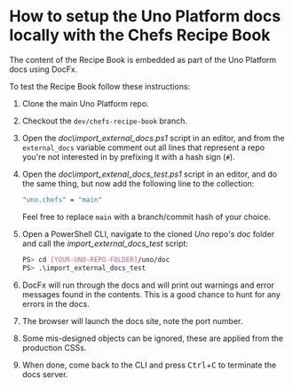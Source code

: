 # How to setup the Uno Platform docs locally with the Chefs Recipe Book

The content of the Recipe Book is embedded as part of the Uno Platform docs using DocFx.

To test the Recipe Book follow these instructions:

1. Clone the main Uno Platform repo.
1. Checkout the `dev/chefs-recipe-book` branch.
1. Open the *doc\import_external_docs.ps1* script in an editor, and from the `external_docs` variable comment out all lines that represent a repo you're not interested in by prefixing it with a hash sign (`#`).
1. Open the *doc\import_extenal_docs_test.ps1* script in an editor, and do the same thing, but now add the following line to the collection:

    ```bash
    "uno.chefs" = "main"
    ```

    Feel free to replace `main` with a branch/commit hash of your choice.
1. Open a PowerShell CLI, navigate to the cloned *Uno* repo's *doc* folder and call the *import_external_docs_test* script:

    ```bash
    PS> cd [YOUR-UNO-REPO-FOLDER]/uno/doc
    PS> .\import_external_docs_test
    ```

1. DocFx will run through the docs and will print out warnings and error messages found in the contents. This is a good chance to hunt for any errors in the docs.
1. The browser will launch the docs site, note the port number.
1. Some mis-designed objects can be ignored, these are applied from the production CSSs.
1. When done, come back to the CLI and press <kbd>Ctrl</kbd>+<kbd>C</kbd> to terminate the docs server.
